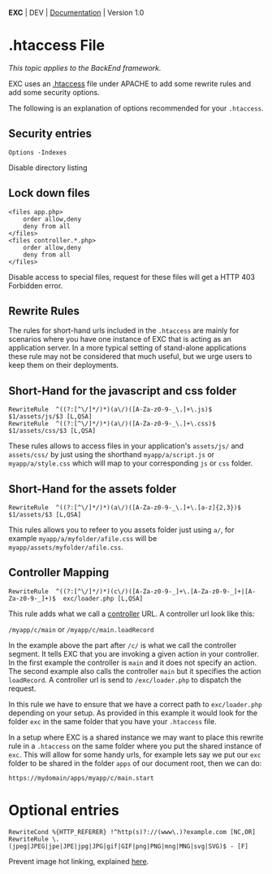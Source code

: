 **EXC** | DEV | [Documentation](./doc_index.md) | Version 1.0<BR>

# .htaccess File #
*This topic applies to the BackEnd framework.*

EXC uses an [.htaccess](https://httpd.apache.org/docs/2.4/howto/htaccess.html) file under APACHE to add some rewrite rules and add some security options.

The following is an explanation of options recommended for your `.htaccess`.

## Security entries ##

```
Options -Indexes
```

Disable directory listing

## Lock down files ##
```
<files app.php>
	order allow,deny
	deny from all
</files>
<files controller.*.php>
	order allow,deny
	deny from all
</files>
```

Disable access to special files, request for these files will get a HTTP 403 Forbidden error.


## Rewrite Rules ##

The rules for short-hand urls included in the `.htaccess` are mainly for scenarios where you have one instance of EXC that is acting as an application server. In a more typical setting of stand-alone applications these rule may not be considered that much useful, but we urge users to keep them on their deployments.

## Short-Hand for the javascript and css folder ##

```
RewriteRule  ^((?:[^\/]*/)*)(a\/)([A-Za-z0-9-_\.]+\.js)$  $1/assets/js/$3 [L,QSA]
RewriteRule  ^((?:[^\/]*/)*)(a\/)([A-Za-z0-9-_\.]+\.css)$  $1/assets/css/$3 [L,QSA]
```

These rules allows to access files in your application's `assets/js/` and `assets/css/` by just using the shorthand `myapp/a/script.js` or `myapp/a/style.css` which will map to your corresponding `js` or `css` folder.

## Short-Hand for the assets folder ##

```
RewriteRule  ^((?:[^\/]*/)*)(a\/)([A-Za-z0-9-_\.]+\.[a-z]{2,3})$  $1/assets/$3 [L,QSA]
```
This rules allows you to refeer to you assets folder just using `a/`, for example `myapp/a/myfolder/afile.css` will be `myapp/assets/myfolder/afile.css`.


## Controller Mapping ##

```
RewriteRule  ^((?:[^\/]*/)*)(c\/)([A-Za-z0-9-_]+\.[A-Za-z0-9-_]+|[A-Za-z0-9-_]+)$  exc/loader.php [L,QSA]
```

This rule adds what we call a [controller](./doc_server_controllers.md) URL. A controller url look like this:

`/myapp/c/main` or `/myapp/c/main.loadRecord`

In the example above the part after `/c/` is what we call the controller segment. It tells EXC that you are invoking a given action in your controller. In the first example the controller is `main` and it does not specify an action. The second example also calls the controller `main` but it specifies the action `loadRecord`. A controller url is send to `/exc/loader.php` to dispatch the request.

In this rule we have to ensure that we have a correct path to `exc/loader.php` depending on your setup. As provided in this example it would look for the folder `exc` in the same folder that you have your `.htaccess` file.

In a setup where EXC is a shared instance we may want to place this rewrite rule in a `.htaccess` on the same folder where you put the shared instance of `exc`. This will allow for some handy urls, for example lets say we put our `exc` folder to be shared in the folder `apps` of our document root, then we can do:

`https://mydomain/apps/myapp/c/main.start`


# Optional entries #

```
RewriteCond %{HTTP_REFERER} !^http(s)?://(www\.)?example.com [NC,OR]
RewriteRule \.(jpeg|JPEG|jpe|JPE|jpg|JPG|gif|GIF|png|PNG|mng|MNG|svg|SVG)$ - [F]
```

Prevent image hot linking, explained [here](https://help.dreamhost.com/hc/en-us/articles/216363197-How-do-I-prevent-image-hotlinking-).
